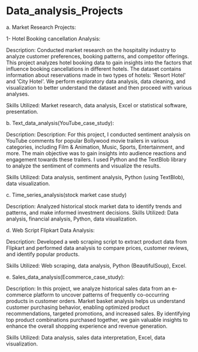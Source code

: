 # Data_analysis_Projects

a. Market Research Projects:

 1- Hotel Booking cancellation Analysis:
 
Description: Conducted market research on the hospitality industry to analyze customer preferences, booking patterns, and competitor offerings.
This project analyzes hotel booking data to gain insights into the factors that influence booking cancellations in different hotels. The dataset contains information about reservations made in two types of hotels: 'Resort Hotel' and 'City Hotel'. We perform exploratory data analysis, data cleaning, and visualization to better understand the dataset and then proceed with various analyses.

Skills Utilized: Market research, data analysis, Excel or statistical software, presentation.


b. Text_data_analysis(YouTube_case_study):

Description: Description: For this project, I conducted sentiment analysis on YouTube comments for popular Bollywood movie trailers in various categories, including Film & Animation, Music, Sports, Entertainment, and more. The main objective was to gain insights into audience reactions and engagement towards these trailers. I used Python and the TextBlob library to analyze the sentiment of comments and visualize the results.

Skills Utilized: Data analysis, sentiment analysis, Python (using TextBlob), data visualization.


c. Time_series_analysis(stock market case study)

Description: Analyzed historical stock market data to identify trends and patterns, and make informed investment decisions.
Skills Utilized: Data analysis, financial analysis, Python, data visualization.


d. Web Script Flipkart Data Analysis:

Description: Developed a web scraping script to extract product data from Flipkart and performed data analysis to compare prices, customer reviews, and identify popular products.

Skills Utilized: Web scraping, data analysis, Python (BeautifulSoup), Excel.

e. Sales_data_analysis(Ecommerce_case_study):

Description: In this project, we analyze historical sales data from an e-commerce platform to uncover patterns of frequently co-occurring products in customer orders. Market basket analysis helps us understand customer purchasing behavior, enabling optimized product recommendations, targeted promotions, and increased sales. By identifying top product combinations purchased together, we gain valuable insights to enhance the overall shopping experience and revenue generation.

Skills Utilized: Data analysis, sales data interpretation, Excel, data visualization.
